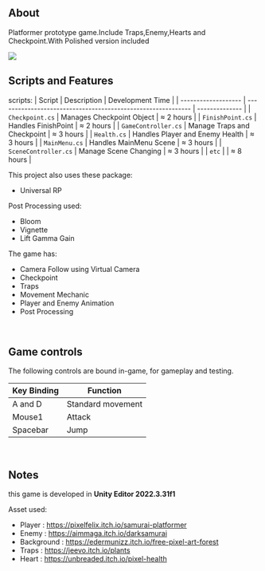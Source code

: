 ## About
Platformer prototype game.Include Traps,Enemy,Hearts and Checkpoint.With Polished version included

<tbody>
    <tr>
      <td><img src="https://github.com/kelvin-wu13/kelvin-wu13/blob/main/GIF/SamuraiDash.gif"/></td>
    </tr>
  
<br>

## Scripts and Features
scripts:
|  Script       | Description                                                  | Development Time |
| ------------------- | ------------------------------------------------------------ | -------------- |
| `Checkpoint.cs` | Manages Checkpoint Object | ≈ 2 hours |
| `FinishPoint.cs` | Handles FinishPoint | ≈ 2 hours |
| `GameController.cs`  | Manage Traps and Checkpoint | ≈ 3 hours |
| `Health.cs`  | Handles Player and Enemy Health | ≈ 3 hours |
| `MainMenu.cs`  | Handles MainMenu Scene | ≈ 3 hours |
| `SceneController.cs`  | Manage Scene Changing | ≈ 3 hours |
| `etc`  | | ≈ 8 hours |

This project also uses these package:
- Universal RP

Post Processing used:
- Bloom
- Vignette
- Lift Gamma Gain

The game has:
- Camera Follow using Virtual Camera
- Checkpoint
- Traps
- Movement Mechanic
- Player and Enemy Animation
- Post Processing 

<br>

## Game controls
The following controls are bound in-game, for gameplay and testing.

| Key Binding       | Function          |
| ----------------- | ----------------- |
| A and D           | Standard movement |
| Mouse1           | Attack |
| Spacebar           | Jump |

<br>

## Notes
this game is developed in **Unity Editor 2022.3.31f1**

Asset used:
- Player : https://pixelfelix.itch.io/samurai-platformer
- Enemy : https://aimmaga.itch.io/darksamurai
- Background : https://edermunizz.itch.io/free-pixel-art-forest
- Traps : https://jeevo.itch.io/plants
- Heart : https://unbreaded.itch.io/pixel-health
